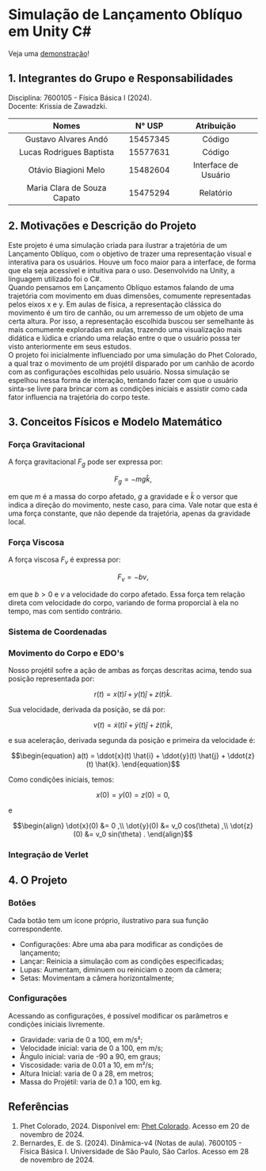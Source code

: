 # Simulação de Lançamento Oblíquo em Unity C#

Veja uma [demonstração](https://otavio.fun/fisica)!

## 1. Integrantes do Grupo e Responsabilidades
Disciplina: 7600105 - Física Básica I (2024).\
Docente: Krissia de Zawadzki.

|Nomes | N° USP | Atribuição|
|:------:|:-------:|:-----------:|
|Gustavo Alvares Andó|15457345|Código|
|Lucas Rodrigues Baptista|15577631|Código|
|Otávio Biagioni Melo|15482604|Interface de Usuário|
|Maria Clara de Souza Capato|15475294|Relatório|

## 2. Motivações e Descrição do Projeto
Este projeto é uma simulação criada para ilustrar a trajetória de um Lançamento Oblíquo, com o objetivo de trazer uma representação visual e interativa para os usuários. Houve um foco maior para a interface, de forma que ela seja acessível e intuitiva para o uso. Desenvolvido na Unity, a linguagem utilizado foi o C#. <!-- fonte dos ícones --> \
Quando pensamos em Lançamento Oblíquo estamos falando de uma trajetória com movimento em duas dimensões, comumente representadas pelos eixos x e y. Em aulas de física, a representação clássica do movimento é um tiro de canhão, ou um arremesso de um objeto de uma certa altura. Por isso, a representação escolhida buscou ser semelhante às mais comumente exploradas em aulas, trazendo uma visualização mais didática e lúdica e criando uma relação entre o que o usuário possa ter visto anteriormente em seus estudos.\
O projeto foi inicialmente influenciado por uma simulação do Phet Colorado, a qual traz o movimento de um projétil disparado por um canhão de acordo com as configurações escolhidas pelo usuário. Nossa simulação se espelhou nessa forma de interação, tentando fazer com que o usuário sinta-se livre para brincar com as condições iniciais e assistir como cada fator influencia na trajetória do corpo teste.
<!-- fotinho do projeto -->

## 3. Conceitos Físicos e Modelo Matemático
### Força Gravitacional
A força gravitacional $F_g$ pode ser expressa por:

$$\begin{equation}
F_g = -mg \hat{k},
\end{equation}$$

em que $m$ é a massa do corpo afetado, $g$ a gravidade e $\hat{k}$ o versor que indica a direção do movimento, neste caso, para cima. Vale notar que esta é uma força constante, que não depende da trajetória, apenas da gravidade local.
### Força Viscosa
A força viscosa $F_v$ é expressa por:

$$\begin{equation}
F_v = -bv,
\end{equation}$$

em que $b>0$ e $v$ a velocidade do corpo afetado. Essa força tem relação direta com velocidade do corpo, variando de forma proporcial à ela no tempo, mas com sentido contrário.

### Sistema de Coordenadas

### Movimento do Corpo e EDO's
Nosso projétil sofre a ação de ambas as forças descritas acima, tendo sua posição representada por:

$$\begin{equation}
r(t) = x(t) \hat{i} + y(t) \hat{j} + z(t) \hat{k}.
\end{equation}$$

Sua velocidade, derivada da posição, se dá por:

$$\begin{equation}
v(t) = \dot{x}(t) \hat{i} + \dot{y}(t) \hat{j} + \dot{z}(t) \hat{k},
\end{equation}$$

e sua aceleração, derivada segunda da posição e primeira da velocidade é:

$$\begin{equation}
a(t) = \ddot{x}(t) \hat{i} + \ddot{y}(t) \hat{j} + \ddot{z}(t) \hat{k}.
\end{equation}$$

Como condições iniciais, temos:

$$\begin{equation}
x(0) = y(0) = z(0) = 0,
\end{equation}$$

e

$$\begin{align}
\dot{x}(0) &= 0 ,\\
\dot{y}(0) &= v_0 cos(\theta) ,\\
\dot{z}(0) &= v_0 sin(\theta) .
\end{align}$$

### Integração de Verlet


## 4. O Projeto
<!-- Como acessar o projeto -->
### Botões
Cada botão tem um ícone próprio, ilustrativo para sua função correspondente.
* Configurações: Abre uma aba para modificar as condições de lançamento;
* Lançar: Reinicia a simulação com as condições especificadas;
* Lupas: Aumentam, diminuem ou reiniciam o zoom da câmera;
* Setas: Movimentam a câmera horizontalmente;

### Configurações
Acessando as configurações, é possível modificar os parâmetros e condições iniciais livremente.
* Gravidade: varia de 0 a 100, em m/s²;
* Velocidade inicial: varia de 0 a 100, em m/s;
* Ângulo inicial: varia de -90 a 90, em graus;
* Viscosidade: varia de 0.01 a 10, em m²/s;
* Altura Inicial: varia de 0 a 28, em metros;
* Massa do Projétil: varia de 0.1 a 100, em kg.

## Referências
1. Phet Colorado, 2024. Disponível em: [Phet Colorado](https://phet.colorado.edu/pt_BR/simulations/projectile-motion). Acesso em 20 de novembro de 2024.
2. Bernardes, E. de S. (2024). Dinâmica-v4 (Notas de aula). 7600105 - Física Básica I. Universidade de São Paulo, São Carlos. Acesso em 28 de novembro de 2024.
